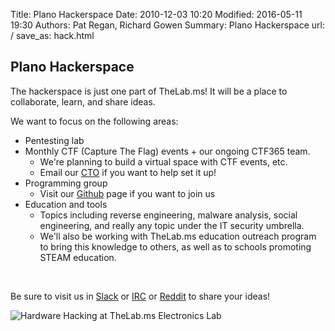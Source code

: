 Title: Plano Hackerspace
Date: 2010-12-03 10:20
Modified: 2016-05-11 19:30
Authors: Pat Regan, Richard Gowen
Summary: Plano Hackerspace
url: /
save_as: hack.html

## Plano Hackerspace

The hackerspace is just one part of TheLab.ms!  It will be a place to collaborate, learn, and share ideas.

We want to focus on the following areas:

* Pentesting lab
* Monthly CTF (Capture The Flag) events + our ongoing CTF365 team.
    * We&#39;re planning to build a virtual space with CTF events, etc. 
    * Email our [CTO](mailto:cto@thelab.ms) if you want to help set it up!
* Programming group
    * Visit our [Github](https://github.com/TheLab-ms) page if you want to join us
* Education and tools
    * Topics including reverse engineering, malware analysis, social engineering, and really any topic under the IT security umbrella. 
    * We&#39;ll also be working with TheLab.ms education outreach program to bring this knowledge to others, as well as to schools promoting STEAM education.

&nbsp;

Be sure to visit us in [Slack](https://thelab.slack.com) or [IRC](https://kiwiirc.com/client/irc.freenode.org/?nick=TheLabGuest|?&theme=cli#thelab.ms) or [Reddit](http://www.reddit.com/r/TheLab_ms/) to share your ideas!

<img src="{filename}/images/Hack1.jpg" alt="Hardware Hacking at TheLab.ms Electronics Lab" />

